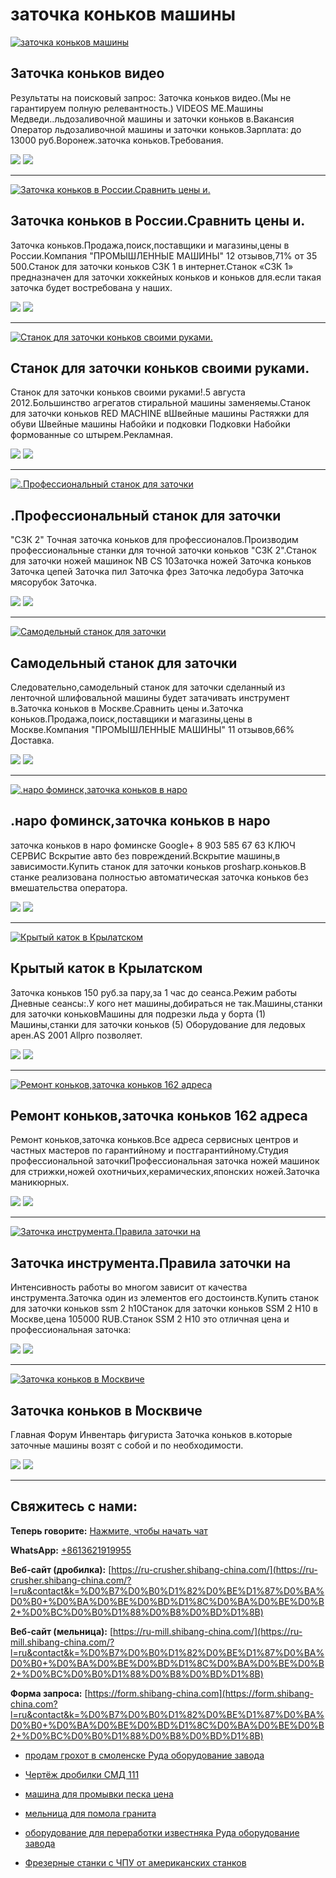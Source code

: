 # заточка коньков машины

<a href="https://swt.shibang-china.com/?l=ru&img&k=%D0%B7%D0%B0%D1%82%D0%BE%D1%87%D0%BA%D0%B0+%D0%BA%D0%BE%D0%BD%D1%8C%D0%BA%D0%BE%D0%B2+%D0%BC%D0%B0%D1%88%D0%B8%D0%BD%D1%8B" target="_blank">![заточка коньков машины](http://static.shibang-china.com/all-800x300/842.jpg)</a>

## Заточка коньков видео
Результаты на поисковый запрос: Заточка коньков видео.(Мы не гарантируем полную релевантность.) VIDEOS ME.Машины Медведи..льдозаливочной машины и заточки коньков в.Вакансия Оператор льдозаливочной машины и заточки коньков.Зарплата: до 13000 руб.Воронеж.заточка коньков.Требования.


<a href="https://whatsapp.shibangsoft.com/WhatsApp.php" target="_blank" title="WhatsApp">![](http://static.shibang-china.com/icon/whatsapp.png)</a> <a href="https://swt.shibang-china.com/?l=ru&icon&k=%D0%B7%D0%B0%D1%82%D0%BE%D1%87%D0%BA%D0%B0+%D0%BA%D0%BE%D0%BD%D1%8C%D0%BA%D0%BE%D0%B2+%D0%BC%D0%B0%D1%88%D0%B8%D0%BD%D1%8B" target="_blank">![](http://static.shibang-china.com/icon/chat-ru.png)</a>

---

<a href="https://swt.shibang-china.com/?l=ru&img&k=%D0%B7%D0%B0%D1%82%D0%BE%D1%87%D0%BA%D0%B0+%D0%BA%D0%BE%D0%BD%D1%8C%D0%BA%D0%BE%D0%B2+%D0%BC%D0%B0%D1%88%D0%B8%D0%BD%D1%8B" target="_blank">![Заточка коньков в России.Сравнить цены и.](http://static.shibang-china.com/all-800x300/1392.jpg)</a>

## Заточка коньков в России.Сравнить цены и.
Заточка коньков.Продажа,поиск,поставщики и магазины,цены в России.Компания "ПРОМЫШЛЕННЫЕ МАШИНЫ" 12 отзывов,71% от 35 500.Станок для заточки коньков СЗК 1 в интернет.Станок «СЗК 1» предназначен для заточки хоккейных коньков и коньков для.если такая заточка будет востребована у наших.


<a href="https://whatsapp.shibangsoft.com/WhatsApp.php" target="_blank" title="WhatsApp">![](http://static.shibang-china.com/icon/whatsapp.png)</a> <a href="https://swt.shibang-china.com/?l=ru&icon&k=%D0%B7%D0%B0%D1%82%D0%BE%D1%87%D0%BA%D0%B0+%D0%BA%D0%BE%D0%BD%D1%8C%D0%BA%D0%BE%D0%B2+%D0%BC%D0%B0%D1%88%D0%B8%D0%BD%D1%8B" target="_blank">![](http://static.shibang-china.com/icon/chat-ru.png)</a>

---

<a href="https://swt.shibang-china.com/?l=ru&img&k=%D0%B7%D0%B0%D1%82%D0%BE%D1%87%D0%BA%D0%B0+%D0%BA%D0%BE%D0%BD%D1%8C%D0%BA%D0%BE%D0%B2+%D0%BC%D0%B0%D1%88%D0%B8%D0%BD%D1%8B" target="_blank">![Станок для заточки коньков своими руками.](http://static.shibang-china.com/all-800x300/448.jpg)</a>

## Станок для заточки коньков своими руками.
Станок для заточки коньков своими руками!.5 августа 2012.Большинство агрегатов стиральной машины заменяемы.Станок для заточки коньков RED MACHINE вШвейные машины Растяжки для обуви Швейные машины Набойки и подковки Подковки Набойки формованные со штырем.Рекламная.


<a href="https://whatsapp.shibangsoft.com/WhatsApp.php" target="_blank" title="WhatsApp">![](http://static.shibang-china.com/icon/whatsapp.png)</a> <a href="https://swt.shibang-china.com/?l=ru&icon&k=%D0%B7%D0%B0%D1%82%D0%BE%D1%87%D0%BA%D0%B0+%D0%BA%D0%BE%D0%BD%D1%8C%D0%BA%D0%BE%D0%B2+%D0%BC%D0%B0%D1%88%D0%B8%D0%BD%D1%8B" target="_blank">![](http://static.shibang-china.com/icon/chat-ru.png)</a>

---

<a href="https://swt.shibang-china.com/?l=ru&img&k=%D0%B7%D0%B0%D1%82%D0%BE%D1%87%D0%BA%D0%B0+%D0%BA%D0%BE%D0%BD%D1%8C%D0%BA%D0%BE%D0%B2+%D0%BC%D0%B0%D1%88%D0%B8%D0%BD%D1%8B" target="_blank">![.Профессиональный станок для заточки](http://static.shibang-china.com/all-800x300/217.jpg)</a>

## .Профессиональный станок для заточки
"СЗК 2" Точная заточка коньков для профессионалов.Производим профессиональные станки для точной заточки коньков "СЗК 2".Станок для заточки ножей машинок NB CS 10Заточка ножей Заточка коньков Заточка цепей Заточка пил Заточка фрез Заточка ледобура Заточка мясорубок Заточка.


<a href="https://whatsapp.shibangsoft.com/WhatsApp.php" target="_blank" title="WhatsApp">![](http://static.shibang-china.com/icon/whatsapp.png)</a> <a href="https://swt.shibang-china.com/?l=ru&icon&k=%D0%B7%D0%B0%D1%82%D0%BE%D1%87%D0%BA%D0%B0+%D0%BA%D0%BE%D0%BD%D1%8C%D0%BA%D0%BE%D0%B2+%D0%BC%D0%B0%D1%88%D0%B8%D0%BD%D1%8B" target="_blank">![](http://static.shibang-china.com/icon/chat-ru.png)</a>

---

<a href="https://swt.shibang-china.com/?l=ru&img&k=%D0%B7%D0%B0%D1%82%D0%BE%D1%87%D0%BA%D0%B0+%D0%BA%D0%BE%D0%BD%D1%8C%D0%BA%D0%BE%D0%B2+%D0%BC%D0%B0%D1%88%D0%B8%D0%BD%D1%8B" target="_blank">![Самодельный станок для заточки](http://static.shibang-china.com/all-800x300/1310.jpg)</a>

## Самодельный станок для заточки
Следовательно,самодельный станок для заточки сделанный из ленточной шлифовальной машины будет затачивать инструмент в.Заточка коньков в Москве.Сравнить цены и.Заточка коньков.Продажа,поиск,поставщики и магазины,цены в Москве.Компания "ПРОМЫШЛЕННЫЕ МАШИНЫ" 11 отзывов,66% Доставка.


<a href="https://whatsapp.shibangsoft.com/WhatsApp.php" target="_blank" title="WhatsApp">![](http://static.shibang-china.com/icon/whatsapp.png)</a> <a href="https://swt.shibang-china.com/?l=ru&icon&k=%D0%B7%D0%B0%D1%82%D0%BE%D1%87%D0%BA%D0%B0+%D0%BA%D0%BE%D0%BD%D1%8C%D0%BA%D0%BE%D0%B2+%D0%BC%D0%B0%D1%88%D0%B8%D0%BD%D1%8B" target="_blank">![](http://static.shibang-china.com/icon/chat-ru.png)</a>

---

<a href="https://swt.shibang-china.com/?l=ru&img&k=%D0%B7%D0%B0%D1%82%D0%BE%D1%87%D0%BA%D0%B0+%D0%BA%D0%BE%D0%BD%D1%8C%D0%BA%D0%BE%D0%B2+%D0%BC%D0%B0%D1%88%D0%B8%D0%BD%D1%8B" target="_blank">![.наро фоминск,заточка коньков в наро](http://static.shibang-china.com/all-800x300/568.jpg)</a>

## .наро фоминск,заточка коньков в наро
заточка коньков в наро фоминске Google+ 8 903 585 67 63 КЛЮЧ СЕРВИС Вскрытие авто без повреждений.Вскрытие машины,в зависимости.Купить станок для заточки коньков prosharp.коньков.В станке реализована полностью автоматическая заточка коньков без вмешательства оператора.


<a href="https://whatsapp.shibangsoft.com/WhatsApp.php" target="_blank" title="WhatsApp">![](http://static.shibang-china.com/icon/whatsapp.png)</a> <a href="https://swt.shibang-china.com/?l=ru&icon&k=%D0%B7%D0%B0%D1%82%D0%BE%D1%87%D0%BA%D0%B0+%D0%BA%D0%BE%D0%BD%D1%8C%D0%BA%D0%BE%D0%B2+%D0%BC%D0%B0%D1%88%D0%B8%D0%BD%D1%8B" target="_blank">![](http://static.shibang-china.com/icon/chat-ru.png)</a>

---

<a href="https://swt.shibang-china.com/?l=ru&img&k=%D0%B7%D0%B0%D1%82%D0%BE%D1%87%D0%BA%D0%B0+%D0%BA%D0%BE%D0%BD%D1%8C%D0%BA%D0%BE%D0%B2+%D0%BC%D0%B0%D1%88%D0%B8%D0%BD%D1%8B" target="_blank">![Крытый каток в Крылатском](http://static.shibang-china.com/all-800x300/768.jpg)</a>

## Крытый каток в Крылатском
Заточка коньков 150 руб.за пару,за 1 час до сеанса.Режим работы Дневные сеансы:.У кого нет машины,добираться не так.Машины,станки для заточки коньковМашины для подрезки льда у борта (1) Машины,станки для заточки коньков (5) Оборудование для ледовых арен.AS 2001 Allpro позволяет.


<a href="https://whatsapp.shibangsoft.com/WhatsApp.php" target="_blank" title="WhatsApp">![](http://static.shibang-china.com/icon/whatsapp.png)</a> <a href="https://swt.shibang-china.com/?l=ru&icon&k=%D0%B7%D0%B0%D1%82%D0%BE%D1%87%D0%BA%D0%B0+%D0%BA%D0%BE%D0%BD%D1%8C%D0%BA%D0%BE%D0%B2+%D0%BC%D0%B0%D1%88%D0%B8%D0%BD%D1%8B" target="_blank">![](http://static.shibang-china.com/icon/chat-ru.png)</a>

---

<a href="https://swt.shibang-china.com/?l=ru&img&k=%D0%B7%D0%B0%D1%82%D0%BE%D1%87%D0%BA%D0%B0+%D0%BA%D0%BE%D0%BD%D1%8C%D0%BA%D0%BE%D0%B2+%D0%BC%D0%B0%D1%88%D0%B8%D0%BD%D1%8B" target="_blank">![Ремонт коньков,заточка коньков 162 адреса](http://static.shibang-china.com/all-800x300/1505.jpg)</a>

## Ремонт коньков,заточка коньков 162 адреса
Ремонт коньков,заточка коньков.Все адреса сервисных центров и частных мастеров по гарантийному и постгарантийному.Студия профессиональной заточкиПрофессиональная заточка ножей машинок для стрижки,ножей охотничьих,керамических,японских ножей.Заточка маникюрных.


<a href="https://whatsapp.shibangsoft.com/WhatsApp.php" target="_blank" title="WhatsApp">![](http://static.shibang-china.com/icon/whatsapp.png)</a> <a href="https://swt.shibang-china.com/?l=ru&icon&k=%D0%B7%D0%B0%D1%82%D0%BE%D1%87%D0%BA%D0%B0+%D0%BA%D0%BE%D0%BD%D1%8C%D0%BA%D0%BE%D0%B2+%D0%BC%D0%B0%D1%88%D0%B8%D0%BD%D1%8B" target="_blank">![](http://static.shibang-china.com/icon/chat-ru.png)</a>

---

<a href="https://swt.shibang-china.com/?l=ru&img&k=%D0%B7%D0%B0%D1%82%D0%BE%D1%87%D0%BA%D0%B0+%D0%BA%D0%BE%D0%BD%D1%8C%D0%BA%D0%BE%D0%B2+%D0%BC%D0%B0%D1%88%D0%B8%D0%BD%D1%8B" target="_blank">![Заточка инструмента.Правила заточки на](http://static.shibang-china.com/all-800x300/236.jpg)</a>

## Заточка инструмента.Правила заточки на
Интенсивность работы во многом зависит от качества инструмента.Заточка один из элементов его достоинств.Купить станок для заточки коньков ssm 2 h10Станок для заточки коньков SSM 2 H10 в Москве,цена 105000 RUB.Станок SSM 2 H10 это отличная цена и профессиональная заточка:


<a href="https://whatsapp.shibangsoft.com/WhatsApp.php" target="_blank" title="WhatsApp">![](http://static.shibang-china.com/icon/whatsapp.png)</a> <a href="https://swt.shibang-china.com/?l=ru&icon&k=%D0%B7%D0%B0%D1%82%D0%BE%D1%87%D0%BA%D0%B0+%D0%BA%D0%BE%D0%BD%D1%8C%D0%BA%D0%BE%D0%B2+%D0%BC%D0%B0%D1%88%D0%B8%D0%BD%D1%8B" target="_blank">![](http://static.shibang-china.com/icon/chat-ru.png)</a>

---

<a href="https://swt.shibang-china.com/?l=ru&img&k=%D0%B7%D0%B0%D1%82%D0%BE%D1%87%D0%BA%D0%B0+%D0%BA%D0%BE%D0%BD%D1%8C%D0%BA%D0%BE%D0%B2+%D0%BC%D0%B0%D1%88%D0%B8%D0%BD%D1%8B" target="_blank">![Заточка коньков в Москвиче](http://static.shibang-china.com/all-800x300/7.jpg)</a>

## Заточка коньков в Москвиче
Главная Форум Инвентарь фигуриста Заточка коньков в.которые заточные машины возят с собой и по необходимости.

<a href="https://whatsapp.shibangsoft.com/WhatsApp.php" target="_blank" title="WhatsApp">![](http://static.shibang-china.com/icon/whatsapp.png)</a> <a href="https://swt.shibang-china.com/?l=ru&icon&k=%D0%B7%D0%B0%D1%82%D0%BE%D1%87%D0%BA%D0%B0+%D0%BA%D0%BE%D0%BD%D1%8C%D0%BA%D0%BE%D0%B2+%D0%BC%D0%B0%D1%88%D0%B8%D0%BD%D1%8B" target="_blank">![](http://static.shibang-china.com/icon/chat-ru.png)</a>

---
## Свяжитесь с нами:

**Теперь говорите:** [Нажмите, чтобы начать чат](https://swt.shibang-china.com?l=ru&contact&k=%D0%B7%D0%B0%D1%82%D0%BE%D1%87%D0%BA%D0%B0+%D0%BA%D0%BE%D0%BD%D1%8C%D0%BA%D0%BE%D0%B2+%D0%BC%D0%B0%D1%88%D0%B8%D0%BD%D1%8B)

**WhatsApp:**  [+8613621919955](https://whatsapp.shibangsoft.com/WhatsApp.php)

**Веб-сайт (дробилка):** [https://ru-crusher.shibang-china.com/](https://ru-crusher.shibang-china.com/?l=ru&contact&k=%D0%B7%D0%B0%D1%82%D0%BE%D1%87%D0%BA%D0%B0+%D0%BA%D0%BE%D0%BD%D1%8C%D0%BA%D0%BE%D0%B2+%D0%BC%D0%B0%D1%88%D0%B8%D0%BD%D1%8B)

**Веб-сайт (мельница):** [https://ru-mill.shibang-china.com/](https://ru-mill.shibang-china.com/?l=ru&contact&k=%D0%B7%D0%B0%D1%82%D0%BE%D1%87%D0%BA%D0%B0+%D0%BA%D0%BE%D0%BD%D1%8C%D0%BA%D0%BE%D0%B2+%D0%BC%D0%B0%D1%88%D0%B8%D0%BD%D1%8B)

**Форма запроса:** [https://form.shibang-china.com](https://form.shibang-china.com?l=ru&contact&k=%D0%B7%D0%B0%D1%82%D0%BE%D1%87%D0%BA%D0%B0+%D0%BA%D0%BE%D0%BD%D1%8C%D0%BA%D0%BE%D0%B2+%D0%BC%D0%B0%D1%88%D0%B8%D0%BD%D1%8B)

* [продам грохот в смоленске Руда оборудование завода](../101/%D0%BF%D1%80%D0%BE%D0%B4%D0%B0%D0%BC%20%D0%B3%D1%80%D0%BE%D1%85%D0%BE%D1%82%20%D0%B2%20%D1%81%D0%BC%D0%BE%D0%BB%D0%B5%D0%BD%D1%81%D0%BA%D0%B5%20%D0%A0%D1%83%D0%B4%D0%B0%20%D0%BE%D0%B1%D0%BE%D1%80%D1%83%D0%B4%D0%BE%D0%B2%D0%B0%D0%BD%D0%B8%D0%B5%20%D0%B7%D0%B0%D0%B2%D0%BE%D0%B4%D0%B0.md)

* [Чертёж дробилки СМД 111](../92/%D0%A7%D0%B5%D1%80%D1%82%D1%91%D0%B6%20%D0%B4%D1%80%D0%BE%D0%B1%D0%B8%D0%BB%D0%BA%D0%B8%20%D0%A1%D0%9C%D0%94%20111.md)

* [машина для промывки песка цена](../96/%D0%BC%D0%B0%D1%88%D0%B8%D0%BD%D0%B0%20%D0%B4%D0%BB%D1%8F%20%D0%BF%D1%80%D0%BE%D0%BC%D1%8B%D0%B2%D0%BA%D0%B8%20%D0%BF%D0%B5%D1%81%D0%BA%D0%B0%20%D1%86%D0%B5%D0%BD%D0%B0.md)

* [мельница для помола гранита](../95/%D0%BC%D0%B5%D0%BB%D1%8C%D0%BD%D0%B8%D1%86%D0%B0%20%D0%B4%D0%BB%D1%8F%20%D0%BF%D0%BE%D0%BC%D0%BE%D0%BB%D0%B0%20%D0%B3%D1%80%D0%B0%D0%BD%D0%B8%D1%82%D0%B0.md)

* [оборудование для переработки известняка Руда оборудование завода](../102/%D0%BE%D0%B1%D0%BE%D1%80%D1%83%D0%B4%D0%BE%D0%B2%D0%B0%D0%BD%D0%B8%D0%B5%20%D0%B4%D0%BB%D1%8F%20%D0%BF%D0%B5%D1%80%D0%B5%D1%80%D0%B0%D0%B1%D0%BE%D1%82%D0%BA%D0%B8%20%D0%B8%D0%B7%D0%B2%D0%B5%D1%81%D1%82%D0%BD%D1%8F%D0%BA%D0%B0%20%D0%A0%D1%83%D0%B4%D0%B0%20%D0%BE%D0%B1%D0%BE%D1%80%D1%83%D0%B4%D0%BE%D0%B2%D0%B0%D0%BD%D0%B8%D0%B5%20%D0%B7%D0%B0%D0%B2%D0%BE%D0%B4%D0%B0.md)

* [Фрезерные станки с ЧПУ от американских станков](../104/%D0%A4%D1%80%D0%B5%D0%B7%D0%B5%D1%80%D0%BD%D1%8B%D0%B5%20%D1%81%D1%82%D0%B0%D0%BD%D0%BA%D0%B8%20%D1%81%20%D0%A7%D0%9F%D0%A3%20%D0%BE%D1%82%20%D0%B0%D0%BC%D0%B5%D1%80%D0%B8%D0%BA%D0%B0%D0%BD%D1%81%D0%BA%D0%B8%D1%85%20%D1%81%D1%82%D0%B0%D0%BD%D0%BA%D0%BE%D0%B2.md)